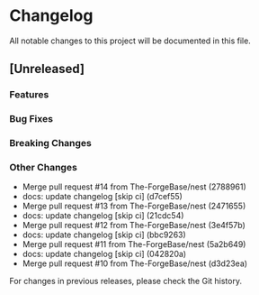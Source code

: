 # Changelog

All notable changes to this project will be documented in this file.

## [Unreleased]

### Features

### Bug Fixes

### Breaking Changes

### Other Changes
* Merge pull request #14 from The-ForgeBase/nest (2788961)
* docs: update changelog [skip ci] (d7cef55)
* Merge pull request #13 from The-ForgeBase/nest (2471655)
* docs: update changelog [skip ci] (21cdc54)
* Merge pull request #12 from The-ForgeBase/nest (3e4f57b)
* docs: update changelog [skip ci] (bbc9263)
* Merge pull request #11 from The-ForgeBase/nest (5a2b649)
* docs: update changelog [skip ci] (042820a)
* Merge pull request #10 from The-ForgeBase/nest (d3d23ea)

For changes in previous releases, please check the Git history.

